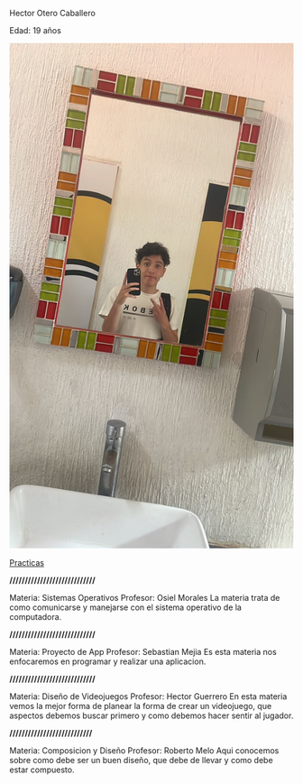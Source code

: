 Hector Otero Caballero 

Edad: 19 años

![Yo](YO.jpg)

[Practicas](Practica5.md)


**////////////////////////////**

Materia: Sistemas Operativos
Profesor: Osiel Morales
La materia trata de como comunicarse y manejarse con el sistema operativo de la computadora.

**////////////////////////////**

Materia: Proyecto de App
Profesor: Sebastian Mejia
Es esta materia nos enfocaremos en programar y realizar una aplicacion. 

**////////////////////////////**

Materia: Diseño de Videojuegos
Profesor: Hector Guerrero
En esta materia vemos la mejor forma de planear la forma de crear un videojuego, que aspectos debemos buscar primero y como debemos hacer sentir al jugador.

**///////////////////////////**

Materia: Composicion y Diseño
Profesor: Roberto Melo
Aqui conocemos sobre como debe ser un buen diseño, que debe de llevar y como debe estar compuesto.